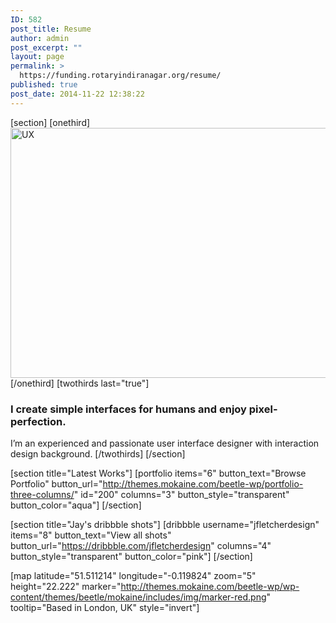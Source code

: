 ```yaml
---
ID: 582
post_title: Resume
author: admin
post_excerpt: ""
layout: page
permalink: >
  https://funding.rotaryindiranagar.org/resume/
published: true
post_date: 2014-11-22 12:38:22
---
```

[section]
[onethird]
<img class="alignnone wp-image-277 size-full" src="https://funding.rotaryindiranagar.org/wp-content/uploads/2014/11/resume-img-013.png" alt="UX" width="680" height="400" />
[/onethird]
[twothirds last="true"]
<h3>I create simple interfaces for humans and enjoy pixel-perfection.</h3>
I’m an experienced and passionate user interface designer with interaction design background.
[/twothirds]
[/section]

[section title="Latest Works"]
[portfolio items="6" button_text="Browse Portfolio" button_url="http://themes.mokaine.com/beetle-wp/portfolio-three-columns/" id="200" columns="3" button_style="transparent" button_color="aqua"]
[/section]

[section title="Jay's dribbble shots"]
[dribbble username="jfletcherdesign" items="8" button_text="View all shots" button_url="https://dribbble.com/jfletcherdesign" columns="4" button_style="transparent" button_color="pink"]
[/section]

[map latitude="51.511214" longitude="-0.119824" zoom="5" height="22.222" marker="http://themes.mokaine.com/beetle-wp/wp-content/themes/beetle/mokaine/includes/img/marker-red.png" tooltip="Based in London, UK" style="invert"]